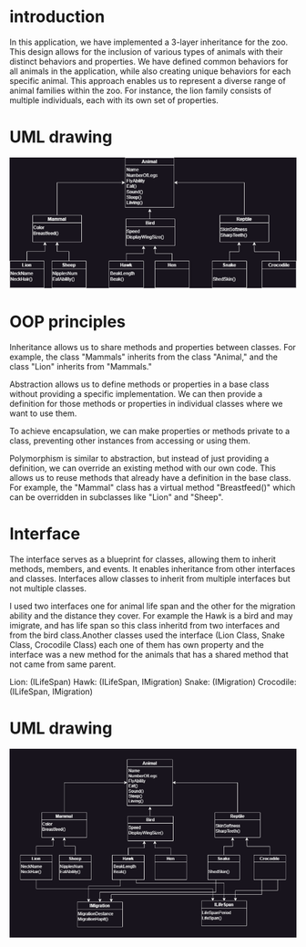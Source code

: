 # introduction 
In this application, we have implemented a 3-layer inheritance for the zoo. This design allows for the inclusion of various types of animals with their distinct behaviors and properties. We have defined common behaviors for all animals in the application, while also creating unique behaviors for each specific animal. This approach enables us to represent a diverse range of animal families within the zoo. For instance, the lion family consists of multiple individuals, each with its own set of properties.

# UML drawing
![](./assets/7777.png)

# OOP principles
Inheritance allows us to share methods and properties between classes. For example, the class "Mammals" inherits from the class "Animal," and the class "Lion" inherits from "Mammals."

Abstraction allows us to define methods or properties in a base class without providing a specific implementation. We can then provide a definition for those methods or properties in individual classes where we want to use them.

To achieve encapsulation, we can make properties or methods private to a class, preventing other instances from accessing or using them.

Polymorphism is similar to abstraction, but instead of just providing a definition, we can override an existing method with our own code. This allows us to reuse methods that already have a definition in the base class. For example, the "Mammal" class has a virtual method "Breastfeed()" which can be overridden in subclasses like "Lion" and "Sheep".

# Interface
The interface serves as a blueprint for classes, allowing them to inherit methods, members, and events. It enables inheritance from other interfaces and classes. Interfaces allow classes to inherit from multiple interfaces but not multiple classes.

I used two interfaces one for animal life span and the other for the migration ability and the distance they cover. For example the Hawk is a bird and may imigrate, and has life span so this class inheritd from two interfaces and from the bird class.Another classes used the interface (Lion Class, Snake Class, Crocodile Class) each one of them has own property and the interface was a new method for the animals that has a shared method that not came from same parent.

Lion: (ILifeSpan)
Hawk: (ILifeSpan, IMigration)
Snake: (IMigration)
Crocodile: (ILifeSpan, IMigration)

# UML drawing
![](./assets/new.png)
